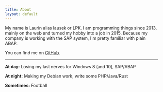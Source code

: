 ```yaml
---
title: About
layout: default
---
```


My name is Laurin alias lausek or LPK. I am programming things since 2013, mainly on the web and turned my hobby into a job in 2015. Because my company is working with the SAP system, I'm pretty familiar with plain ABAP.

You can find me on [GitHub](https://github.com/lausek).

---

**At day:**
Losing my last nerves for Windows 8 (and 10), SAP/ABAP

**At night:**
Making my Debian work, write some PHP/Java/Rust

**Sometimes:**
Football
